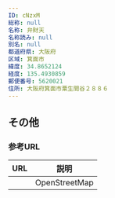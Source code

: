 ```yaml
---
ID: cNzxM
総称: null
名称: 弁財天
名称読み: null
別名: null
都道府県: 大阪府
区域: 箕面市
緯度: 34.8652124
経度: 135.4930859
郵便番号: 5620021
住所: 大阪府箕面市粟生間谷２８８６
---
```


## その他

### 参考URL

| URL | 説明          |
| --- | ------------- |
|     | OpenStreetMap |
